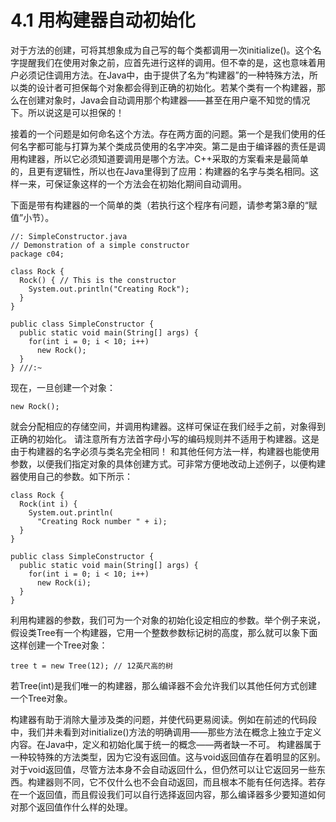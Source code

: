 # 4.1 用构建器自动初始化


对于方法的创建，可将其想象成为自己写的每个类都调用一次initialize()。这个名字提醒我们在使用对象之前，应首先进行这样的调用。但不幸的是，这也意味着用户必须记住调用方法。在Java中，由于提供了名为“构建器”的一种特殊方法，所以类的设计者可担保每个对象都会得到正确的初始化。若某个类有一个构建器，那么在创建对象时，Java会自动调用那个构建器——甚至在用户毫不知觉的情况下。所以说这是可以担保的！

接着的一个问题是如何命名这个方法。存在两方面的问题。第一个是我们使用的任何名字都可能与打算为某个类成员使用的名字冲突。第二是由于编译器的责任是调用构建器，所以它必须知道要调用是哪个方法。C++采取的方案看来是最简单的，且更有逻辑性，所以也在Java里得到了应用：构建器的名字与类名相同。这样一来，可保证象这样的一个方法会在初始化期间自动调用。

下面是带有构建器的一个简单的类（若执行这个程序有问题，请参考第3章的“赋值”小节）。

```
//: SimpleConstructor.java
// Demonstration of a simple constructor
package c04;

class Rock {
  Rock() { // This is the constructor
    System.out.println("Creating Rock");
  }
}

public class SimpleConstructor {
  public static void main(String[] args) {
    for(int i = 0; i < 10; i++)
      new Rock();
  }
} ///:~
```

现在，一旦创建一个对象：

```
new Rock();
```

就会分配相应的存储空间，并调用构建器。这样可保证在我们经手之前，对象得到正确的初始化。
请注意所有方法首字母小写的编码规则并不适用于构建器。这是由于构建器的名字必须与类名完全相同！
和其他任何方法一样，构建器也能使用参数，以便我们指定对象的具体创建方式。可非常方便地改动上述例子，以便构建器使用自己的参数。如下所示：

```
class Rock {
  Rock(int i) {
    System.out.println(
      "Creating Rock number " + i);
  }
}

public class SimpleConstructor {
  public static void main(String[] args) {
    for(int i = 0; i < 10; i++)
      new Rock(i);
  }
}
```


利用构建器的参数，我们可为一个对象的初始化设定相应的参数。举个例子来说，假设类Tree有一个构建器，它用一个整数参数标记树的高度，那么就可以象下面这样创建一个Tree对象：

```
tree t = new Tree(12); // 12英尺高的树
```

若Tree(int)是我们唯一的构建器，那么编译器不会允许我们以其他任何方式创建一个Tree对象。

构建器有助于消除大量涉及类的问题，并使代码更易阅读。例如在前述的代码段中，我们并未看到对initialize()方法的明确调用——那些方法在概念上独立于定义内容。在Java中，定义和初始化属于统一的概念——两者缺一不可。
构建器属于一种较特殊的方法类型，因为它没有返回值。这与void返回值存在着明显的区别。对于void返回值，尽管方法本身不会自动返回什么，但仍然可以让它返回另一些东西。构建器则不同，它不仅什么也不会自动返回，而且根本不能有任何选择。若存在一个返回值，而且假设我们可以自行选择返回内容，那么编译器多少要知道如何对那个返回值作什么样的处理。
